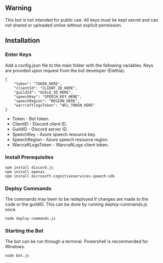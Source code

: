 ## Warning

This bot is not intended for public use. All keys must be kept secret and can not shared or uploaded online without explicit permission.

## Installation

### Enter Keys

Add a config.json file to the main folder with the following variables. Keys are provided upon request from the bot developer (Elethia).

    {
        "token": "TOKEN_HERE",
        "clientId": "CLIENT_ID_HERE",
        "guildId": "GUILD_ID_HERE",
        "speechKey": "SPEECH_KEY_HERE",
        "speechRegion": "REGION_HERE",
        "warcraftlogsToken": "WCL_TOKEN_HERE"
    }

* Token - Bot token. 
* ClientID - Discord client ID.
* GuildID - Discord server ID.
* SpeechKey - Azure speech resource key.
* SpeechRegion - Azure speech resource region.
* WarcraftLogsToken - WarcraftLogs client token.

### Install Prerequisites

    npm install discord.js
    npm install openai
    npm install microsoft-cognitiveservices-speech-sdk

### Deploy Commands

The commands may been to be redeployed if changes are made to the code or the guildID. This can be done by running deploy-commands.js once.

    node deploy-commands.js

### Starting the Bot

The bot can be run through a terminal. Powershell is recommended for Windows.

    node bot.js
